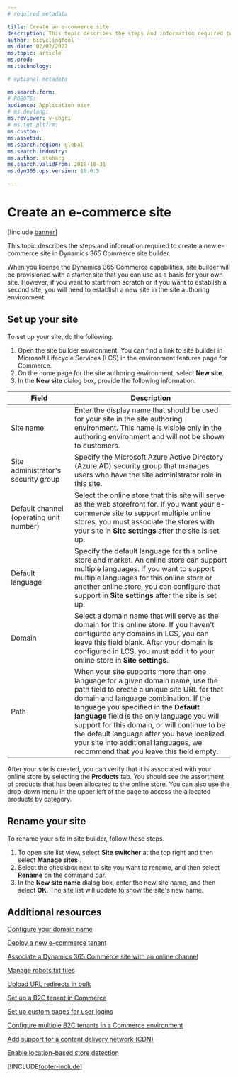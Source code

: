 ```yaml
---
# required metadata

title: Create an e-commerce site
description: This topic describes the steps and information required to create a new e-commerce site in Dynamics 365 Commerce site builder.
author: bicyclingfool
ms.date: 02/02/2022
ms.topic: article
ms.prod: 
ms.technology: 

# optional metadata

ms.search.form: 
# ROBOTS: 
audience: Application user
# ms.devlang: 
ms.reviewer: v-chgri
# ms.tgt_pltfrm: 
ms.custom: 
ms.assetid: 
ms.search.region: global
ms.search.industry:
ms.author: stuharg
ms.search.validFrom: 2019-10-31
ms.dyn365.ops.version: 10.0.5

---
```


# Create an e-commerce site

[!include [banner](includes/banner.md)]

This topic describes the steps and information required to create a new e-commerce site in Dynamics 365 Commerce site builder.

When you license the Dynamics 365 Commerce capabilities, site builder will be provisioned with a starter site that you can use as a basis for your own site. However, if you want to start from scratch or if you want to establish a second site, you will need to establish a new site in the site authoring environment. 

## Set up your site

To set up your site, do the following.

1. Open the site builder environment. You can find a link to site builder in Microsoft Lifecycle Services (LCS) in the environment features page for Commerce.
1. On the home page for the site authoring environment, select **New site**.
1. In the **New site** dialog box, provide the following information.

| Field                               | Description |
|-------------------------------------|-------------|
| Site name                           | Enter the display name that should be used for your site in the site authoring environment. This name is visible only in the authoring environment and will not be shown to customers. |
| Site administrator's security group | Specify the Microsoft Azure Active Directory (Azure AD) security group that manages users who have the site administrator role in this site. |
| Default channel (operating unit number) | Select the online store that this site will serve as the web storefront for. If you want your e-commerce site to support multiple online stores, you must associate the stores with your site in **Site settings** after the site is set up. |
| Default language                            | Specify the default language for this online store and market. An online store can support multiple languages. If you want to support multiple languages for this online store or another online store, you can configure that support in **Site settings** after the site is set up.  |
| Domain                              | Select a domain name that will serve as the domain for this online store. If you haven't configured any domains in LCS, you can leave this field blank. After your domain is configured in LCS, you must add it to your online store in **Site settings**.  |
| Path                              | When your site supports more than one language for a given domain name, use the path field to create a unique site URL for that domain and language combination. If the language you specified in the **Default language** field is the only language you will support for this domain, or will continue to be the default language after you have localized your site into additional languages, we recommend that you leave this field empty. |

After your site is created, you can verify that it is associated with your online store by selecting the **Products** tab. You should see the assortment of products that has been allocated to the online store. You can also use the drop-down menu in the upper left of the page to access the allocated products by category.

## Rename your site

To rename your site in site builder, follow these steps.

1. To open site list view, select **Site switcher** at the top right and then select **Manage sites** . 
1. Select the checkbox next to site you want to rename, and then select **Rename** on the command bar.
1. In the **New site name** dialog box, enter the new site name, and then select **OK**. The site list will update to show the site's new name.

## Additional resources

[Configure your domain name](configure-your-domain-name.md)

[Deploy a new e-commerce tenant](deploy-ecommerce-site.md)

[Associate a Dynamics 365 Commerce site with an online channel](associate-site-online-store.md)

[Manage robots.txt files](manage-robots-txt-files.md)

[Upload URL redirects in bulk](upload-bulk-redirects.md)

[Set up a B2C tenant in Commerce](set-up-B2C-tenant.md)

[Set up custom pages for user logins](custom-pages-user-logins.md)

[Configure multiple B2C tenants in a Commerce environment](configure-multi-B2C-tenants.md)

[Add support for a content delivery network (CDN)](add-cdn-support.md)

[Enable location-based store detection](enable-store-detection.md)


[!INCLUDE[footer-include](../includes/footer-banner.md)]
